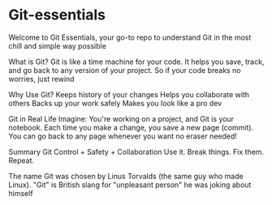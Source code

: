 # Git-essentials

Welcome to Git Essentials, your go-to repo to understand Git in the most chill and simple way possible

What is Git?
Git is like a time machine for your code. It helps you save, track, and go back to any version of your project.
So if your code breaks no worries, just rewind

Why Use Git?
Keeps history of your changes
Helps you collaborate with others
Backs up your work safely
Makes you look like a pro dev

Git in Real Life
Imagine:
You're working on a project, and Git is your notebook. Each time you make a change, you save a new page (commit).
You can go back to any page whenever you want no eraser needed!

Summary
Git Control + Safety + Collaboration Use it. Break things. Fix them. Repeat.

The name Git was chosen by Linus Torvalds (the same guy who made Linux).
"Git" is British slang for "unpleasant person" he was joking about himself

